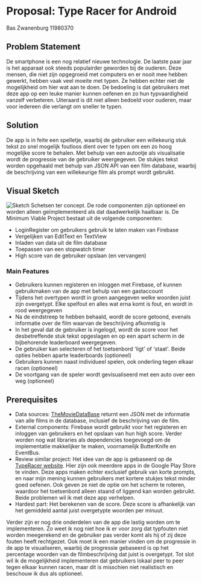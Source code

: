 # Proposal: Type Racer for Android
Bas Zwanenburg
11980370

## Problem Statement
De smartphone is een nog relatief nieuwe technologie. De laatste paar jaar is het apparaat ook steeds populairder geworden bij de ouderen. Deze mensen, die niet zijn opgegroeid met computers en er nooit mee hebben gewerkt, hebben vaak veel moeite met typen. Ze hebben echter niet de mogelijkheid om hier wat aan te doen. De bedoeling is dat gebruikers met deze app op een leuke manier kunnen oefenen en zo hun typvaardigheid vanzelf verbeteren. Uiteraard is dit niet alleen bedoeld voor ouderen, maar voor iedereen die verlangt om sneller te typen.

## Solution
De app is in feite een spelletje, waarbij de gebruiker een willekeurig stuk tekst zo snel mogelijk foutloos dient over te typen om een zo hoog mogelijke score te behalen. Met behulp van een autootje als visualisatie wordt de progressie van de gebruiker weergegeven. De stukjes tekst worden opgehaald met behulp van JSON API van een film database, waarbij de beschrijving van een willekeurige film als prompt wordt gebruikt.

## Visual Sketch
![Sketch](/docs/Sketch.jpg)
Schetsen ter concept. De rode componenten zijn optioneel en worden alleen geïmplementeerd als dat daadwerkelijk haalbaar is. De Minimum Viable Project bestaat uit de volgende componenten:
- LoginRegister om gebruikers gebruik te laten maken van Firebase
- Vergelijken van EditText en TextView
- Inladen van data uit de film database
- Toepassen van een stopwatch timer
- High score van de gebruiker opslaan (en vervangen)

### Main Features
- Gebruikers kunnen registeren en inloggen met Firebase, of kunnen gebruikmaken van de app met behulp van een gastaccount
- Tijdens het overtypen wordt in groen aangegeven welke woorden juist zijn overgetypt. Elke spelfout en alles wat erna komt is fout, en wordt in rood weergegeven
- Na de eindstreep te hebben behaald, wordt de score getoond, evenals informatie over de film waarvan de beschrijving afkomstig is
- In het geval dat de gebruiker is ingelogd, wordt de score voor het desbetreffende stuk tekst opgeslagen en op een apart scherm in de bijbehorende leaderboard weergegeven.
- De gebruiker kan selecteren of het toetsenbord 'ligt' of 'staat'. Beide opties hebben aparte leaderboards (optioneel)
- Gebruikers kunnen naast individueel spelen, ook onderling tegen elkaar racen (optioneel)
- De voortgang van de speler wordt gevisualiseerd met een auto over een weg (optioneel)

## Prerequisites
- Data sources: [TheMovieDataBase](https://www.themoviedb.org/documentation/api) returnt een JSON met de informatie van alle films in de database, inclusief de beschrijving van de film.
- External components: Firebase wordt gebruikt voor het registeren en inloggen van gebruikers en het opslaan van hun high score. Verder worden nog wat libraries als dependencies toegevoegd om de implementatie makkelijker te maken, voornamelijk ButterKnife en EventBus.
- Review similar project: Het idee van de app is gebaseerd op de [TypeRacer website](http://play.typeracer.com/). Hier zijn ook meerdere apps in de Google Play Store te vinden. Deze apps maken echter exclusief gebruik van korte prompts, en naar mijn mening kunnen gebruikers met kortere stukjes tekst minder goed oefenen. Ook geven ze niet de optie om het scherm te roteren, waardoor het toetsenbord alleen staand of liggend kan worden gebruikt. Beide problemen wil ik met deze app verhelpen.
- Hardest part: Het berekenen van de score. Deze score is afhankelijk van het gemiddeld aantal juist overgetypte woorden per minuut.

Verder zijn er nog drie onderdelen van de app die lastig worden om te implementeren. Zo weet ik nog niet hoe ik er voor zorg dat typfouten niet worden meegerekend en de gebruiker pas verder komt als hij of zij deze fouten heeft rechtgezet. Ook moet ik een manier vinden om de progressie in de app te visualiseren, waarbij de progressie gebaseerd is op het percentage woorden van de filmbeschrijving dat juist is overgetypt. Tot slot wil ik de mogelijkheid implementeren dat gebruikers lokaal peer to peer tegen elkaar kunnen racen, maar dit is misschien niet realistisch en beschouw ik dus als optioneel.
